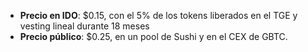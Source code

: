 - **Precio en IDO**: $0.15, con el 5% de los tokens liberados en el TGE y vesting lineal durante 18 meses
- **Precio público**: $0.25, en un pool de Sushi y en el CEX de GBTC.

